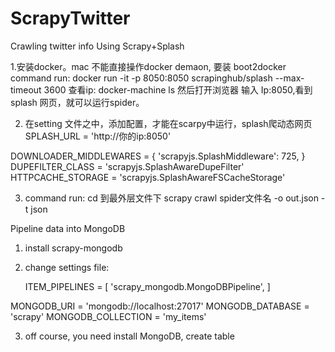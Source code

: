 # ScrapyTwitter
Crawling twitter info Using Scrapy+Splash

1.安装docker。mac 不能直接操作docker demaon, 要装 boot2docker
command run: docker run -it -p 8050:8050 scrapinghub/splash --max-timeout 3600
查看ip: docker-machine ls
然后打开浏览器 输入 Ip:8050,看到splash 网页，就可以运行spider。

2. 在setting 文件之中，添加配置，才能在scarpy中运行，splash爬动态网页
SPLASH_URL = 'http://你的ip:8050'

DOWNLOADER_MIDDLEWARES = {
    'scrapyjs.SplashMiddleware': 725,
}
DUPEFILTER_CLASS = 'scrapyjs.SplashAwareDupeFilter'
HTTPCACHE_STORAGE = 'scrapyjs.SplashAwareFSCacheStorage'



3. command run:
cd 到最外层文件下
scrapy   crawl spider文件名 -o out.json -t json



Pipeline data into MongoDB
1. install scrapy-mongodb 
2. change settings file:

   ITEM_PIPELINES = [
  'scrapy_mongodb.MongoDBPipeline',
]

MONGODB_URI = 'mongodb://localhost:27017'
MONGODB_DATABASE = 'scrapy'
MONGODB_COLLECTION = 'my_items'

3. off course, you need install MongoDB, create table
